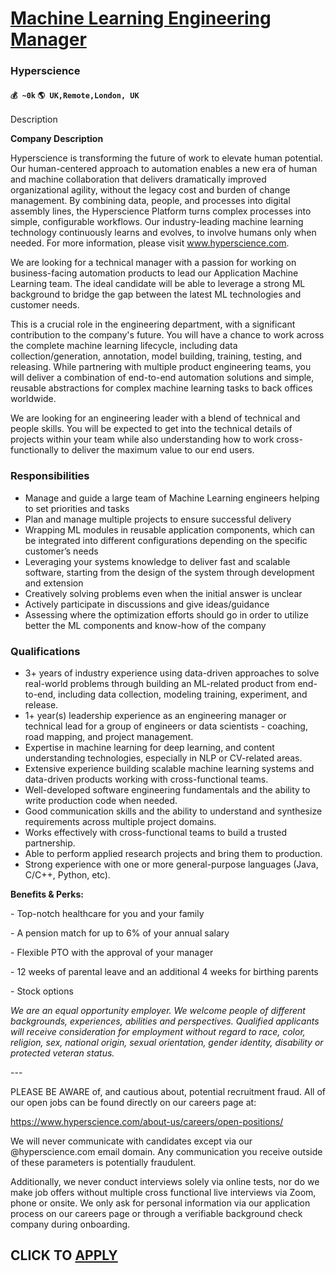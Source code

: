 # [Machine Learning Engineering Manager](https://www.remotewlb.com/apply/machine-learning-engineering-manager)  
### Hyperscience  
#### `💰 ~0k` `🌎 UK,Remote,London, UK`  

Description

**Company Description**

Hyperscience is transforming the future of work to elevate human potential. Our human-centered approach to automation enables a new era of human and machine collaboration that delivers dramatically improved organizational agility, without the legacy cost and burden of change management. By combining data, people, and processes into digital assembly lines, the Hyperscience Platform turns complex processes into simple, configurable workflows. Our industry-leading machine learning technology continuously learns and evolves, to involve humans only when needed. For more information, please visit www.hyperscience.com.

  

We are looking for a technical manager with a passion for working on business-facing automation products to lead our Application Machine Learning team. The ideal candidate will be able to leverage a strong ML background to bridge the gap between the latest ML technologies and customer needs.

  

This is a crucial role in the engineering department, with a significant contribution to the company's future. You will have a chance to work across the complete machine learning lifecycle, including data collection/generation, annotation, model building, training, testing, and releasing. While partnering with multiple product engineering teams, you will deliver a combination of end-to-end automation solutions and simple, reusable abstractions for complex machine learning tasks to back offices worldwide.

  

We are looking for an engineering leader with a blend of technical and people skills. You will be expected to get into the technical details of projects within your team while also understanding how to work cross-functionally to deliver the maximum value to our end users.

### Responsibilities

  * Manage and guide a large team of Machine Learning engineers helping to set priorities and tasks
  * Plan and manage multiple projects to ensure successful delivery 
  * Wrapping ML modules in reusable application components, which can be integrated into different configurations depending on the specific customer’s needs
  * Leveraging your systems knowledge to deliver fast and scalable software, starting from the design of the system through development and extension
  * Creatively solving problems even when the initial answer is unclear
  * Actively participate in discussions and give ideas/guidance 
  * Assessing where the optimization efforts should go in order to utilize better the ML components and know-how of the company

### Qualifications

  * 3+ years of industry experience using data-driven approaches to solve real-world problems through building an ML-related product from end-to-end, including data collection, modeling training, experiment, and release.
  * 1+ year(s) leadership experience as an engineering manager or technical lead for a group of engineers or data scientists - coaching, road mapping, and project management.
  * Expertise in machine learning for deep learning, and content understanding technologies, especially in NLP or CV-related areas.
  * Extensive experience building scalable machine learning systems and data-driven products working with cross-functional teams.
  * Well-developed software engineering fundamentals and the ability to write production code when needed.
  * Good communication skills and the ability to understand and synthesize requirements across multiple project domains.
  * Works effectively with cross-functional teams to build a trusted partnership.
  * Able to perform applied research projects and bring them to production.
  * Strong experience with one or more general-purpose languages (Java, C/C++, Python, etc).

 **Benefits & Perks:**

\- Top-notch healthcare for you and your family

\- A pension match for up to 6% of your annual salary

\- Flexible PTO with the approval of your manager

\- 12 weeks of parental leave and an additional 4 weeks for birthing parents

\- Stock options

  

 _We are an equal opportunity employer. We welcome people of different backgrounds, experiences, abilities and perspectives. Qualified applicants will receive consideration for employment without regard to race, color, religion, sex, national origin, sexual orientation, gender identity, disability or protected veteran status._

  

\---

  

PLEASE BE AWARE of, and cautious about, potential recruitment fraud. All of our open jobs can be found directly on our careers page at:

https://www.hyperscience.com/about-us/careers/open-positions/

  

We will never communicate with candidates except via our @hyperscience.com email domain. Any communication you receive outside of these parameters is potentially fraudulent.

  

Additionally, we never conduct interviews solely via online tests, nor do we make job offers without multiple cross functional live interviews via Zoom, phone or onsite. We only ask for personal information via our application process on our careers page or through a verifiable background check company during onboarding.

  
## CLICK TO [APPLY](https://www.remotewlb.com/apply/machine-learning-engineering-manager)

